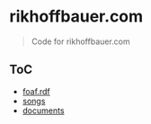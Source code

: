 # rikhoffbauer.com

> Code for rikhoffbauer.com

## ToC

-   [foaf.rdf](./foaf.rdf)
-   [songs](./songs)
-   [documents](./documents)
